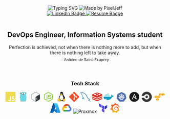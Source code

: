 <div id="header" align="center">
<img src="https://readme-typing-svg.herokuapp.com?font=JetBrains+Mono&weight=600&duration=2000&pause=1000&color=00a99d&center=true&vCenter=true&repeat=false&width=499&lines=Hi%2C+I'm+Lucas+Rattz!+Welcome+to+my+GitHub." alt="Typing SVG" />

<img alt="Made by PixelJeff" src="https://i.imgur.com/lQEn9G7.gif"/>

  <div id="badges">
    <a href="https://www.linkedin.com/in/lucasrattz">
      <img src="https://img.shields.io/badge/LinkedIn-blue?style=for-the-badge&logo=linkedin&logoColor=white" alt="LinkedIn Badge"/>
    </a>
    <a href="https://drive.google.com/file/d/1ZI2VB5SMOxKgO2UF7inEDzv2B1wBVcQE/view?usp=share_link">
      <img src="https://img.shields.io/badge/Resume-blue?style=for-the-badge&logo=readme&logoColor=white" alt="Resume Badge"/>
    </a>
  </div>
  <img src="https://komarev.com/ghpvc/?username=lucasrattz&style=flat-square&color=blue" alt=""/>
 
  ## DevOps Engineer, Information Systems student
 Perfection is achieved, not when there is nothing more to add, but when there is nothing left to take away. 
  <br/><sub>– Antoine de Saint-Exupéry</sub>
  <br/>
  <br/>
  <br/>
 
 ### Tech Stack
  <div>
    <img src="https://github.com/devicons/devicon/blob/master/icons/javascript/javascript-plain.svg" title="JavaScript" alt="JavaScript" width="32"/>&nbsp;
    <img src="https://github.com/devicons/devicon/blob/master/icons/go/go-original.svg"  title="Go" alt="Go" width="32"/>&nbsp;
    <img src="https://github.com/devicons/devicon/blob/master/icons/bash/bash-original.svg" title="Bash" alt="Bash" width="32"/>&nbsp;
    <img src="https://github.com/devicons/devicon/blob/master/icons/nodejs/nodejs-plain.svg" title="NodeJS" alt="NodeJS" width="32"/>&nbsp;
    <img src="https://github.com/devicons/devicon/blob/master/icons/linux/linux-original.svg" title="Linux" alt="Linux" width="32"/>&nbsp;
    <img src="https://github.com/devicons/devicon/blob/master/icons/git/git-plain.svg" title="Git" alt="Git" width="32"/>
    <img src="https://github.com/devicons/devicon/blob/master/icons/mysql/mysql-plain.svg" title="MySQL" alt="MySQL" width="32"/>
    <img src="https://github.com/devicons/devicon/blob/master/icons/redis/redis-plain.svg" title="Redis" alt="Redis" width="32"/>
    <img src="https://github.com/devicons/devicon/blob/master/icons/docker/docker-plain.svg" title="Docker" alt="Docker" width="32"/>&nbsp;
    <img src="https://github.com/devicons/devicon/blob/master/icons/kubernetes/kubernetes-plain.svg"  title="Kubernetes" alt="Kubernetes" width="32"/>&nbsp;
    <img src="https://github.com/devicons/devicon/blob/master/icons/ansible/ansible-original.svg" title="Ansible" alt="Ansible" width="32"/>&nbsp;
    <img src="https://github.com/devicons/devicon/blob/master/icons/circleci/circleci-plain.svg" title="CircleCI" alt="CircleCI" width="32"/>&nbsp;
    <img src="https://github.com/devicons/devicon/blob/master/icons/amazonwebservices/amazonwebservices-original.svg" title="AWS" alt="AWS" width="32"/>
    <img src="https://github.com/devicons/devicon/blob/master/icons/azure/azure-original.svg" title="Azure" alt="Azure" width="32"/>
    <img src="https://github.com/devicons/devicon/blob/master/icons/googlecloud/googlecloud-original.svg" title="GCP" alt="GCP" width="32"/>
    <img src="https://github.com/loganmarchione/homelab-svg-assets/blob/main/assets/proxmox.svg" title="Proxmox" alt="Proxmox" width="32"/>
    <img src="https://github.com/devicons/devicon/blob/master/icons/terraform/terraform-original.svg" title="Terraform" alt="Terraform" width="32"/>
    <img src="https://github.com/devicons/devicon/blob/master/icons/grafana/grafana-original.svg" title="Grafana" alt="Grafana" width="32"/>
  </div>
<br/>  
</div>
